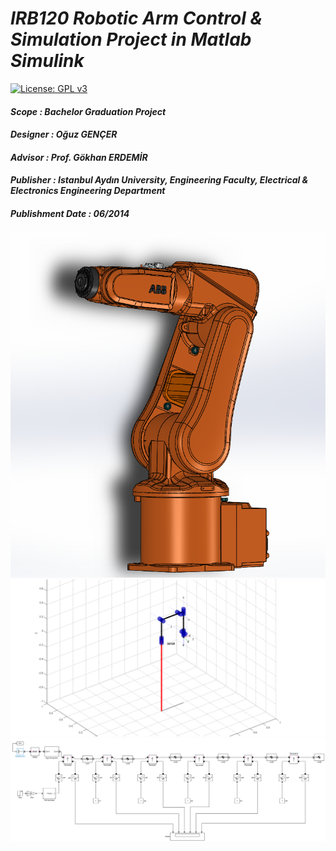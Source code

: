 # *IRB120 Robotic Arm Control & Simulation Project in Matlab Simulink*
[![License: GPL v3](https://img.shields.io/badge/License-GPL%20v3-blue.svg)](https://www.gnu.org/licenses/gpl-3.0)
#### *Scope      : Bachelor Graduation Project*
#### *Designer   : Oğuz GENÇER*
#### *Advisor    : Prof. Gökhan ERDEMİR*

#### *Publisher  : Istanbul Aydın University, Engineering Faculty, Electrical & Electronics Engineering Department*
#### *Publishment Date : 06/2014*
![alt text](https://github.com/drader/irb120/blob/main/Images/mechanic_model_3.png?raw=true)
![alt text](https://github.com/drader/irb120/blob/main/Images/simulation_plotting_2.png?raw=true)
![alt text](https://github.com/drader/irb120/blob/main/Images/simulink_model_2.png?raw=true)
